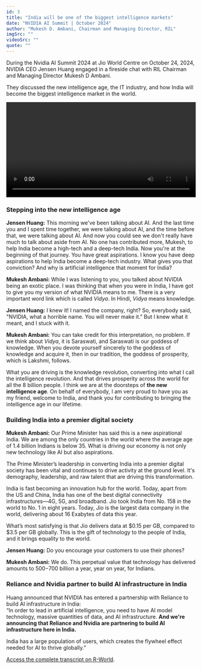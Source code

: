 ```yaml
---
id: 3
title: "India will be one of the biggest intelligence markets"
date: "NVIDIA AI Summit | October 2024"
author: "Mukesh D. Ambani, Chairman and Managing Director, RIL"
imgSrc: ""
videoSrc: ""
quote: ""
---
```


During the Nvidia AI Summit 2024 at Jio World Centre on October 24, 2024, NVIDIA CEO Jensen Huang engaged in a fireside chat with RIL Chairman and Managing Director Mukesh D Ambani.

They discussed the new intelligence age, the IT industry, and how India will become the biggest intelligence market in the world.

<!-- **[Add Video Here: /videos/nvidia-ai-summit-2024.mp4](/videos/glance.mp4)** -->

<video controls width="100%">
  <source src="/videos/glance.mp4" type="video/mp4">
  Your browser does not support the video tag.
</video>

### Stepping into the new intelligence age

**Jensen Huang:** This morning we've been talking about AI. And the last time you and I spent time together, we were talking about AI, and the time before that, we were talking about AI. And now you could see we don't really have much to talk about aside from AI. No one has contributed more, Mukesh, to help India become a high-tech and a deep-tech India. Now you're at the beginning of that journey. You have great aspirations. I know you have deep aspirations to help India become a deep-tech industry. What gives you that conviction? And why is artificial intelligence that moment for India?

**Mukesh Ambani:** While I was listening to you, you talked about NVIDIA being an exotic place. I was thinking that when you were in India, I have got to give you my version of what NVIDIA means to me. There is a very important word link which is called _Vidya_. In Hindi, _Vidya_ means knowledge.

**Jensen Huang:** I knew it! I named the company, right? So, everybody said, "NVIDIA, what a horrible name. You will never make it." But I knew what it meant, and I stuck with it.

**Mukesh Ambani:** You can take credit for this interpretation, no problem. If we think about _Vidya_, it is Saraswati, and Saraswati is our goddess of knowledge. When you devote yourself sincerely to the goddess of knowledge and acquire it, then in our tradition, the goddess of prosperity, which is Lakshmi, follows.

What you are driving is the knowledge revolution, converting into what I call the intelligence revolution. And that drives prosperity across the world for all the 8 billion people. I think we are at the doorsteps of **the new intelligence age**. On behalf of everybody, I am very proud to have you as my friend, welcome to India, and thank you for contributing to bringing the intelligence age in our lifetime.

### Building India into a premier digital society

**Mukesh Ambani:** Our Prime Minister has said this is a new aspirational India. We are among the only countries in the world where the average age of 1.4 billion Indians is below 35. What is driving our economy is not only new technology like AI but also aspirations.

The Prime Minister’s leadership in converting India into a premier digital society has been vital and continues to drive activity at the ground level. It's demography, leadership, and raw talent that are driving this transformation.

India is fast becoming an innovation hub for the world. Today, apart from the US and China, India has one of the best digital connectivity infrastructures—4G, 5G, and broadband. Jio took India from No. 158 in the world to No. 1 in eight years. Today, Jio is the largest data company in the world, delivering about 16 Exabytes of data this year.

What’s most satisfying is that Jio delivers data at $0.15 per GB, compared to $3.5 per GB globally. This is the gift of technology to the people of India, and it brings equality to the world.

**Jensen Huang:** Do you encourage your customers to use their phones?

**Mukesh Ambani:** We do. This perpetual value that technology has delivered amounts to $500-$700 billion a year, year on year, for Indians.

### Reliance and Nvidia partner to build AI infrastructure in India

Huang announced that NVIDIA has entered a partnership with Reliance to build AI infrastructure in India:  
“In order to lead in artificial intelligence, you need to have AI model technology, massive quantities of data, and AI infrastructure. **And we're announcing that Reliance and Nvidia are partnering to build AI infrastructure here in India.**

India has a large population of users, which creates the flywheel effect needed for AI to thrive globally.”

[Access the complete transcript on R-World](https://rworld.ril.com/ci/news-detail/3552).
